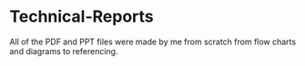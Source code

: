 # Technical-Reports
All of the PDF and PPT files were made by me from scratch from flow charts and diagrams to referencing.

